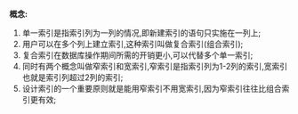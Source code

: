 **概念:**   

1. 单一索引是指索引列为一列的情况,即新建索引的语句只实施在一列上;  
2. 用户可以在多个列上建立索引,这种索引叫做复合索引(组合索引);   
3. 复合索引在数据库操作期间所需的开销更小,可以代替多个单一索引;  
4.  同时有两个概念叫做窄索引和宽索引,窄索引是指索引列为1-2列的索引,宽索引也就是索引列超过2列的索引;   
5. 设计索引的一个重要原则就是能用窄索引不用宽索引,因为窄索引往往比组合索引更有效;